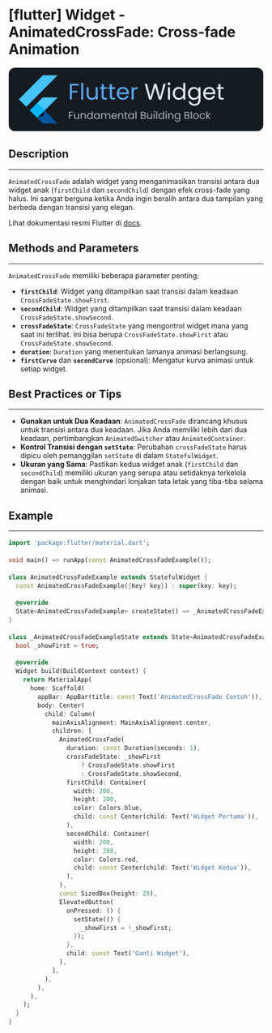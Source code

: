 # [flutter] Widget - AnimatedCrossFade: Cross-fade Animation

![widget](https://raw.githubusercontent.com/oujisan/OuVault/main/img/flutter-widget.png)

## Description
---
`AnimatedCrossFade` adalah widget yang menganimasikan transisi antara dua widget anak (`firstChild` dan `secondChild`) dengan efek cross-fade yang halus. Ini sangat berguna ketika Anda ingin beralih antara dua tampilan yang berbeda dengan transisi yang elegan.

Lihat dokumentasi resmi Flutter di [docs](https://api.flutter.dev/flutter/widgets/AnimatedCrossFade-class.html).

## Methods and Parameters
---
`AnimatedCrossFade` memiliki beberapa parameter penting:
* **`firstChild`**: Widget yang ditampilkan saat transisi dalam keadaan `CrossFadeState.showFirst`.
* **`secondChild`**: Widget yang ditampilkan saat transisi dalam keadaan `CrossFadeState.showSecond`.
* **`crossFadeState`**: `CrossFadeState` yang mengontrol widget mana yang saat ini terlihat. Ini bisa berupa `CrossFadeState.showFirst` atau `CrossFadeState.showSecond`.
* **`duration`**: `Duration` yang menentukan lamanya animasi berlangsung.
* **`firstCurve`** dan **`secondCurve`** (opsional): Mengatur kurva animasi untuk setiap widget.

## Best Practices or Tips
---
* **Gunakan untuk Dua Keadaan**: `AnimatedCrossFade` dirancang khusus untuk transisi antara dua keadaan. Jika Anda memiliki lebih dari dua keadaan, pertimbangkan `AnimatedSwitcher` atau `AnimatedContainer`.
* **Kontrol Transisi dengan `setState`**: Perubahan `crossFadeState` harus dipicu oleh pemanggilan `setState` di dalam `StatefulWidget`.
* **Ukuran yang Sama**: Pastikan kedua widget anak (`firstChild` dan `secondChild`) memiliki ukuran yang serupa atau setidaknya terkelola dengan baik untuk menghindari lonjakan tata letak yang tiba-tiba selama animasi.

## Example
---
```dart
import 'package:flutter/material.dart';

void main() => runApp(const AnimatedCrossFadeExample());

class AnimatedCrossFadeExample extends StatefulWidget {
  const AnimatedCrossFadeExample({Key? key}) : super(key: key);

  @override
  State<AnimatedCrossFadeExample> createState() => _AnimatedCrossFadeExampleState();
}

class _AnimatedCrossFadeExampleState extends State<AnimatedCrossFadeExample> {
  bool _showFirst = true;

  @override
  Widget build(BuildContext context) {
    return MaterialApp(
      home: Scaffold(
        appBar: AppBar(title: const Text('AnimatedCrossFade Contoh')),
        body: Center(
          child: Column(
            mainAxisAlignment: MainAxisAlignment.center,
            children: [
              AnimatedCrossFade(
                duration: const Duration(seconds: 1),
                crossFadeState: _showFirst
                    ? CrossFadeState.showFirst
                    : CrossFadeState.showSecond,
                firstChild: Container(
                  width: 200,
                  height: 200,
                  color: Colors.blue,
                  child: const Center(child: Text('Widget Pertama')),
                ),
                secondChild: Container(
                  width: 200,
                  height: 200,
                  color: Colors.red,
                  child: const Center(child: Text('Widget Kedua')),
                ),
              ),
              const SizedBox(height: 20),
              ElevatedButton(
                onPressed: () {
                  setState(() {
                    _showFirst = !_showFirst;
                  });
                },
                child: const Text('Ganti Widget'),
              ),
            ],
          ),
        ),
      ),
    );
  }
}